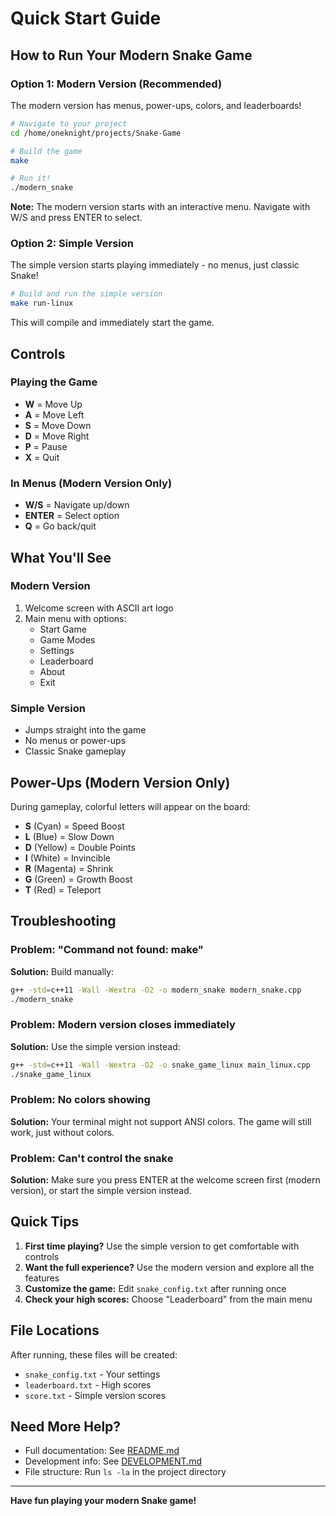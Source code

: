 # Quick Start Guide

## How to Run Your Modern Snake Game

### Option 1: Modern Version (Recommended)

The modern version has menus, power-ups, colors, and leaderboards!

```bash
# Navigate to your project
cd /home/oneknight/projects/Snake-Game

# Build the game
make

# Run it!
./modern_snake
```

**Note:** The modern version starts with an interactive menu. Navigate with W/S and press ENTER to select.

### Option 2: Simple Version

The simple version starts playing immediately - no menus, just classic Snake!

```bash
# Build and run the simple version
make run-linux
```

This will compile and immediately start the game.

## Controls

### Playing the Game
- **W** = Move Up
- **A** = Move Left  
- **S** = Move Down
- **D** = Move Right
- **P** = Pause
- **X** = Quit

### In Menus (Modern Version Only)
- **W/S** = Navigate up/down
- **ENTER** = Select option
- **Q** = Go back/quit

## What You'll See

### Modern Version
1. Welcome screen with ASCII art logo
2. Main menu with options:
   - Start Game
   - Game Modes
   - Settings
   - Leaderboard
   - About
   - Exit

### Simple Version
- Jumps straight into the game
- No menus or power-ups
- Classic Snake gameplay

## Power-Ups (Modern Version Only)

During gameplay, colorful letters will appear on the board:
- **S** (Cyan) = Speed Boost
- **L** (Blue) = Slow Down
- **D** (Yellow) = Double Points
- **I** (White) = Invincible
- **R** (Magenta) = Shrink
- **G** (Green) = Growth Boost
- **T** (Red) = Teleport

## Troubleshooting

### Problem: "Command not found: make"
**Solution:** Build manually:
```bash
g++ -std=c++11 -Wall -Wextra -O2 -o modern_snake modern_snake.cpp
./modern_snake
```

### Problem: Modern version closes immediately
**Solution:** Use the simple version instead:
```bash
g++ -std=c++11 -Wall -Wextra -O2 -o snake_game_linux main_linux.cpp
./snake_game_linux
```

### Problem: No colors showing
**Solution:** Your terminal might not support ANSI colors. The game will still work, just without colors.

### Problem: Can't control the snake
**Solution:** Make sure you press ENTER at the welcome screen first (modern version), or start the simple version instead.

## Quick Tips

1. **First time playing?** Use the simple version to get comfortable with controls
2. **Want the full experience?** Use the modern version and explore all the features
3. **Customize the game:** Edit `snake_config.txt` after running once
4. **Check your high scores:** Choose "Leaderboard" from the main menu

## File Locations

After running, these files will be created:
- `snake_config.txt` - Your settings
- `leaderboard.txt` - High scores
- `score.txt` - Simple version scores

## Need More Help?

- Full documentation: See [README.md](README.md)
- Development info: See [DEVELOPMENT.md](DEVELOPMENT.md)
- File structure: Run `ls -la` in the project directory

---

**Have fun playing your modern Snake game!**